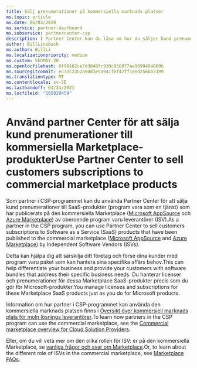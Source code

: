 ```yaml
---
title: Sälj prenumerationer på kommersiella marknads platser
ms.topic: article
ms.date: 06/03/2020
ms.service: partner-dashboard
ms.subservice: partnercenter-csp
description: I Partner Center kan du läsa om hur du säljer kund prenumerationer till SaaS-produkter som publiceras till den kommersiella marknads platsen av oberoende program varu leverantörer (ISV).
author: BillLinzbach
ms.author: BillLi
ms.localizationpriority: medium
ms.custom: SEOMAY.20
ms.openlocfilehash: 0f90162ce7d3848fc930c956077ae96994848696
ms.sourcegitcommit: ec33c2352a9dd3e5a941f0f42ff1e8d256bb2399
ms.translationtype: MT
ms.contentlocale: sv-SE
ms.lasthandoff: 03/24/2021
ms.locfileid: "105028459"
---
```

# <a name="use-partner-center-to-sell-customers-subscriptions-to-commercial-marketplace-products"></a><span data-ttu-id="edaaa-103">Använd partner Center för att sälja kund prenumerationer till kommersiella Marketplace-produkter</span><span class="sxs-lookup"><span data-stu-id="edaaa-103">Use Partner Center to sell customers subscriptions to commercial marketplace products</span></span>

<span data-ttu-id="edaaa-104">Som partner i CSP-programmet kan du använda Partner Center för att sälja kund prenumerationer till SaaS-produkter (program vara som en tjänst) som har publicerats på den kommersiella Marketplace ([Microsoft AppSource](https://appsource.microsoft.com/) och [Azure Marketplace](https://azuremarketplace.microsoft.com/)) av oberoende program varu leverantörer (ISV).</span><span class="sxs-lookup"><span data-stu-id="edaaa-104">As a partner in the CSP program, you can use Partner Center to sell customers subscriptions to Software as a Service (SaaS) products that have been published to the commercial marketplace ([Microsoft AppSource](https://appsource.microsoft.com/) and [Azure Marketplace](https://azuremarketplace.microsoft.com/)) by Independent Software Vendors (ISVs).</span></span>

<span data-ttu-id="edaaa-105">Detta kan hjälpa dig att särskilja ditt företag och förse dina kunder med program varu paket som kan hantera sina specifika affärs behov.</span><span class="sxs-lookup"><span data-stu-id="edaaa-105">This can help differentiate your business and provide your customers with software bundles that address their specific business needs.</span></span> <span data-ttu-id="edaaa-106">Du hanterar licenser och prenumerationer för dessa Marketplace SaaS-produkter precis som du gör för Microsoft-produkter.</span><span class="sxs-lookup"><span data-stu-id="edaaa-106">You manage licenses and subscriptions for these Marketplace SaaS products just as you do for Microsoft products.</span></span>

<span data-ttu-id="edaaa-107">Information om hur partner i CSP-programmet kan använda den kommersiella marknads platsen finns i [Översikt över kommersiell marknads plats för moln lösnings leverantörer](csp-commercial-marketplace-overview.md).</span><span class="sxs-lookup"><span data-stu-id="edaaa-107">To learn how partners in the CSP program can use the commercial marketplace, see the [Commercial marketplace overview for Cloud Solution Providers](csp-commercial-marketplace-overview.md).</span></span>

<span data-ttu-id="edaaa-108">Eller, om du vill veta mer om den olika rollen för ISV: er på den kommersiella Marketplace, se [vanliga frågor och svar om Marketplace](/azure/marketplace/marketplace-faq-publisher-guide).</span><span class="sxs-lookup"><span data-stu-id="edaaa-108">Or, to learn about the different role of ISVs in the commercial marketplace, see [Marketplace FAQs](/azure/marketplace/marketplace-faq-publisher-guide).</span></span>